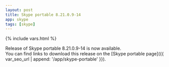 ```yaml
---
layout: post
title: Skype portable 8.21.0.9-14
app: skype
tags: [skype]
---
```

{% include vars.html %}

Release of Skype portable 8.21.0.9-14 is now available.<br />
You can find links to download this release on the [Skype portable page]({{ var_seo_url | append: '/app/skype-portable' }}).